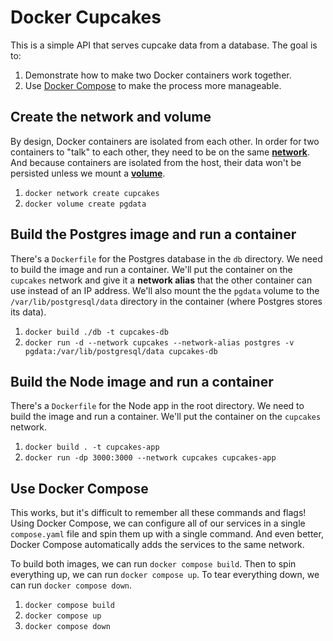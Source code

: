 # Docker Cupcakes

This is a simple API that serves cupcake data from a database. The goal is to:

1. Demonstrate how to make two Docker containers work together.
2. Use [Docker Compose](https://docs.docker.com/compose/) to make the process more manageable.

## Create the network and volume

By design, Docker containers are isolated from each other. In order for two containers to "talk" to each other, they need to be on the same [**network**](https://docs.docker.com/network/). And because containers are isolated from the host, their data won't be persisted unless we mount a [**volume**](https://docs.docker.com/storage/volumes/).

1. `docker network create cupcakes`
2. `docker volume create pgdata`

## Build the Postgres image and run a container

There's a `Dockerfile` for the Postgres database in the `db` directory. We need to build the image and run a container. We'll put the container on the `cupcakes` network and give it a **network alias** that the other container can use instead of an IP address. We'll also mount the the `pgdata` volume to the `/var/lib/postgresql/data` directory in the container (where Postgres stores its data).

1. `docker build ./db -t cupcakes-db`
2. `docker run -d --network cupcakes --network-alias postgres -v pgdata:/var/lib/postgresql/data cupcakes-db`

## Build the Node image and run a container

There's a `Dockerfile` for the Node app in the root directory. We need to build the image and run a container. We'll put the container on the `cupcakes` network.

1. `docker build . -t cupcakes-app`
2. `docker run -dp 3000:3000 --network cupcakes cupcakes-app`

## Use Docker Compose

This works, but it's difficult to remember all these commands and flags! Using Docker Compose, we can configure all of our services in a single `compose.yaml` file and spin them up with a single command. And even better, Docker Compose automatically adds the services to the same network.

To build both images, we can run `docker compose build`. Then to spin everything up, we can run `docker compose up`. To tear everything down, we can run `docker compose down`.

1. `docker compose build`
2. `docker compose up`
3. `docker compose down`
